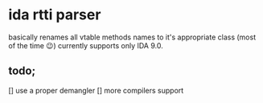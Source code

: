 # ida rtti parser

basically renames all vtable methods names to it's appropriate class (most of the time :wink:)
currently supports only IDA 9.0.

## todo;

[] use a proper demangler
[] more compilers support